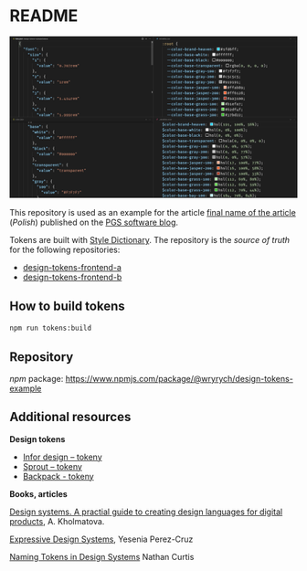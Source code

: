# README

![](./promo.png)

This repository is used as an example for the article [final name of the article]() (*Polish*) published on the [PGS software blog](https://www.pgs-soft.com/blog/).

Tokens are built with [Style Dictionary](https://amzn.github.io/style-dictionary/#/).
The repository is the *source of truth* for the following repositories:

- [design-tokens-frontend-a](https://github.com/ryrych/design-tokens-frontend-a)
- [design-tokens-frontend-b](https://github.com/ryrych/design-tokens-frontend-b)

## How to build tokens

```sh
npm run tokens:build
```

## Repository

*npm* package: https://www.npmjs.com/package/@wryrych/design-tokens-example

## Additional resources

**Design tokens**

- [Infor design – tokeny](https://design.infor.com/product/design-tokens)
- [Sprout – tokeny](https://seeds.sproutsocial.com/resources/tokens/)
- [Backpack - tokeny](https://backpack.github.io/tokens/animation/)

**Books, articles**

[Design systems. A practial guide to creating design languages for digital products](https://shop.smashingmagazine.com/products/design-systems-by-alla-kholmatova), A. Kholmatova.

[Expressive Design Systems](https://abookapart.com/products/expressive-design-systems), Yesenia Perez-Cruz

[Naming Tokens in Design Systems](https://medium.com/eightshapes-llc/naming-tokens-in-design-systems-9e86c7444676) Nathan Curtis